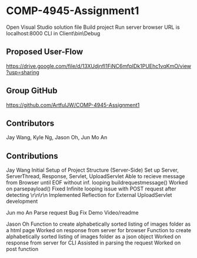 # COMP-4945-Assignment1
Open Visual Studio solution file
Build project
Run server
browser URL is localhost:8000
CLI in Client\bin\Debug

## Proposed User-Flow
https://drive.google.com/file/d/13XUdjnfI1FiNC6mfpIDk1PUEhc1vqKmO/view?usp=sharing

## Group GitHub
https://github.com/ArtfulJW/COMP-4945-Assignment1

## Contributors
Jay Wang, Kyle Ng, Jason Oh, Jun Mo An

## Contributions
Jay Wang
Initial Setup of Project Structure (Server-Side)
Set up Server, ServerThread, Response, Servlet, UploadServlet
Able to recieve message from Browser until EOF without inf. looping
buildrequestmessage()
Worked on parsepayload()
Fixed Infinite looping issue with POST request after detecting \r\n\r\n
Implemented Reflection for External UploadServlet development

Jun mo An
Parse request
Bug Fix
Demo Video/readme

Jason Oh
Function to create alphabetically sorted listing of images folder as a html page
Worked on response from server for browser
Function to create alphabetically sorted listing of images folder as a json object
Worked on response from server for CLI
Assisted in parsing the request
Worked on post function  
